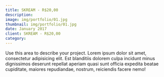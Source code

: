 ```yaml
---
title: SKREAM - R$20,00
description: 
image: img/portfolio/01.jpg
thumbnail: img/portfolio/01.jpg
date: January 2017
client: SKREAM - R$20,00
category: 
---
```

Use this area to describe your project. Lorem ipsum dolor sit amet, consectetur adipisicing elit. Est blanditiis dolorem culpa incidunt minus dignissimos deserunt repellat aperiam quasi sunt officia expedita beatae cupiditate, maiores repudiandae, nostrum, reiciendis facere nemo!
